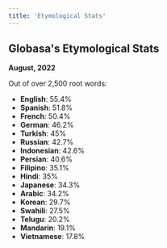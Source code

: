 ```yaml
---
title: 'Etymological Stats'
---
```


## Globasa's Etymological Stats

**August, 2022**

Out of over 2,500 root words:

* **English**: 55.4%
* **Spanish**: 51.8%
* **French**: 50.4%
* **German**: 46.2%
* **Turkish**: 45%
* **Russian**: 42.7%
* **Indonesian**: 42.6%
* **Persian**: 40.6%
* **Filipino**: 35.1%
* **Hindi**: 35%
* **Japanese**: 34.3%
* **Arabic**: 34.2%
* **Korean**: 29.7%
* **Swahili**: 27.5%
* **Telugu**: 20.2%
* **Mandarin**: 19.1%
* **Vietnamese**: 17.8%


